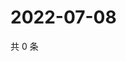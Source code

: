 # 2022-07-08

共 0 条

<!-- BEGIN WEIBO -->
<!-- 最后更新时间 Fri Jul 08 2022 23:17:00 GMT+0800 (China Standard Time) -->

<!-- END WEIBO -->
